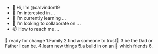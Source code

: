 - 👋 Hi, I’m @calvindon19
- 👀 I’m interested in ...
- 🌱 I’m currently learning ...
- 💞️ I’m looking to collaborate on ...
- 📫 How to reach me ...
<!---
calvindon19/calvindon19 is a ✨ special ✨ repository because its `README.md` (this file) appears on your GitHub profile.
You can click the Preview link to take a look at your changes.
--->
💯 ready for change
1.Family 
2.find a someone to trust💯
3.be the Dad or Father I can be.
4.learn new things
5.a build in on an 📴 which 
friends
6. 
